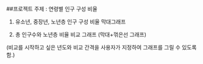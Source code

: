 ##프로젝트 주제 : 연령별 인구 구성 비율

1) 유소년, 중장년, 노년층 인구 구성 비율 막대그래프

2) 총 인구수와 노년층 비율 비교 그래프 (막대+꺾은선 그래프)

(비교를 시작하고 싶은 년도와 비교 간격을 사용자가 지정하여 그래프를 그릴 수 있도록 함.)
